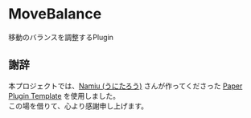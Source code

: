 # MoveBalance

移動のバランスを調整するPlugin

## 謝辞

本プロジェクトでは、[Namiu (うにたろう)](https://github.com/NamiUni) さんが作ってくださった [Paper Plugin Template](https://github.com/CraftersLife-Dev/paper-plugin-template) を使用しました。  
この場を借りて、心より感謝申し上げます。
